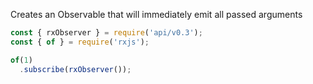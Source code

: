 <!--
name:		
title:		of
pageTitle:	RxJS of function example + marble diagram
desc:		Example of how to turn anything into an Observable using Rxjs of function
docsUrl:	https://rxjs.dev/api/index/function/of
-->

Creates an Observable that will immediately emit all passed arguments

```js
const { rxObserver } = require('api/v0.3');
const { of } = require('rxjs');

of(1)
  .subscribe(rxObserver());

```
